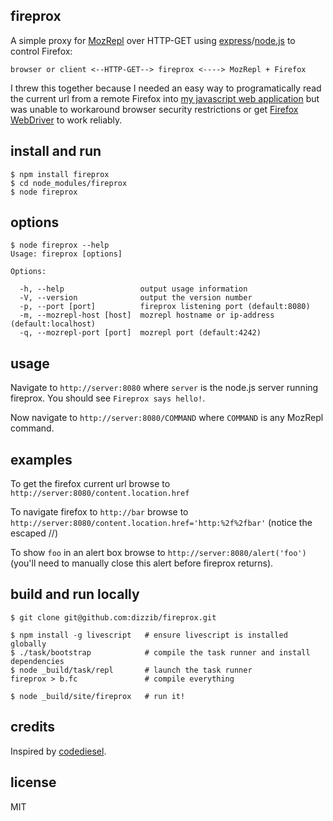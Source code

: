 ## fireprox

A simple proxy for [MozRepl] over HTTP-GET using [express]/[node.js] to control Firefox:

    browser or client <--HTTP-GET--> fireprox <----> MozRepl + Firefox

I threw this together because I needed an easy way to programatically read the current
url from a remote Firefox into [my javascript web application][wdts]
but was unable to workaround browser security restrictions or get
[Firefox WebDriver][WebDriver] to work reliably.

## install and run

    $ npm install fireprox
    $ cd node_modules/fireprox
    $ node fireprox

## options

    $ node fireprox --help
    Usage: fireprox [options]

    Options:

      -h, --help                 output usage information
      -V, --version              output the version number
      -p, --port [port]          fireprox listening port (default:8080)
      -m, --mozrepl-host [host]  mozrepl hostname or ip-address (default:localhost)
      -q, --mozrepl-port [port]  mozrepl port (default:4242)

## usage

Navigate to `http://server:8080` where `server` is
the node.js server running fireprox. You should see `Fireprox says hello!`.

Now navigate to `http://server:8080/COMMAND` where `COMMAND` is any MozRepl command.

## examples

To get the firefox current url browse to `http://server:8080/content.location.href`

To navigate firefox to `http://bar` browse to `http://server:8080/content.location.href='http:%2f%2fbar'`
(notice the escaped //)

To show `foo` in an alert box browse to `http://server:8080/alert('foo')`
(you'll need to manually close this alert before fireprox returns).

## build and run locally

    $ git clone git@github.com:dizzib/fireprox.git

    $ npm install -g livescript   # ensure livescript is installed globally
    $ ./task/bootstrap            # compile the task runner and install dependencies
    $ node _build/task/repl       # launch the task runner
    fireprox > b.fc               # compile everything

    $ node _build/site/fireprox   # run it!

## credits

Inspired by [codediesel].

## license

MIT

[codediesel]: http://www.codediesel.com/tools/peeking-inside-firefox-using-mozrepl
[express]: https://github.com/visionmedia/express
[LiveScript]: https://github.com/gkz/LiveScript
[MozRepl]: https://github.com/bard/mozrepl/wiki
[node.js]: http://nodejs.org
[wdts]: http://WhoDoTheyServe.com
[WebDriver]: http://code.google.com/p/selenium/wiki/FirefoxDriver
